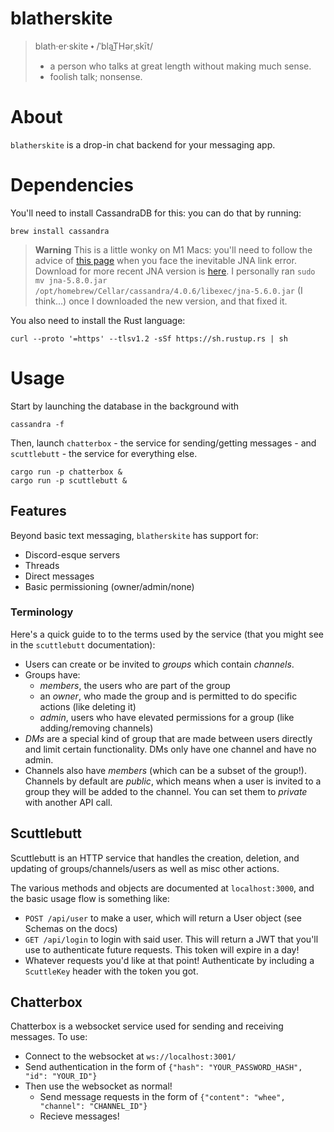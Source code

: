 # blatherskite
> blath·er·skite ⬩ 
> /ˈblaT͟Hərˌskīt/
>    - a person who talks at great length without making much sense.
>    - foolish talk; nonsense.

# About
`blatherskite` is a drop-in chat backend for your messaging app. 

# Dependencies
You'll need to install CassandraDB for this: you can do that by running:
```
brew install cassandra
```

> **Warning**
> This is a little wonky on M1 Macs: you'll need to follow the advice of [this page](https://stackoverflow.com/questions/69486339/nativelibrarydarwin-java64-failed-to-link-the-c-library-against-jna-native-m) when you face the inevitable JNA link error. Download for more recent JNA version is [here](https://search.maven.org/artifact/net.java.dev.jna/jna/5.8.0/jar). I personally ran `sudo mv jna-5.8.0.jar /opt/homebrew/Cellar/cassandra/4.0.6/libexec/jna-5.6.0.jar` (I think...) once I downloaded the new version, and that fixed it.


You also need to install the Rust language: 
```
curl --proto '=https' --tlsv1.2 -sSf https://sh.rustup.rs | sh
```

# Usage 
Start by launching the database in the background with 
```
cassandra -f
```
Then, launch `chatterbox` - the service for sending/getting messages - and `scuttlebutt` - the service for everything else. 
```
cargo run -p chatterbox & 
cargo run -p scuttlebutt &
```

## Features
Beyond basic text messaging, `blatherskite` has support for: 
- Discord-esque servers
- Threads
- Direct messages
- Basic permissioning (owner/admin/none)

### Terminology
Here's a quick guide to to the terms used by the service (that you might see in the `scuttlebutt` documentation):

- Users can create or be invited to *groups* which contain *channels*.
- Groups have:
  - *members*, the users who are part of the group
  - an *owner*, who made the group and is permitted to do specific actions (like deleting it)
  - *admin*, users who have elevated permissions for a group (like adding/removing channels)
- *DMs* are a special kind of group that are made between users directly and limit certain functionality. DMs only have one channel and have no admin.
- Channels also have *members* (which can be a subset of the group!). Channels by default are *public*, which means when a user is invited to a group they will be added to the channel. You can set them to *private* with another API call.

## Scuttlebutt
Scuttlebutt is an HTTP service that handles the creation, deletion, and updating of groups/channels/users as well as misc other actions.

The various methods and objects are documented at `localhost:3000`, and the basic usage flow is something like:
- `POST /api/user` to make a user, which will return a User object (see Schemas on the docs)
- `GET /api/login` to login with said user. This will return a JWT that you'll use to authenticate future requests. This token will expire in a day!
- Whatever requests you'd like at that point! Authenticate by including a `ScuttleKey` header with the token you got.

## Chatterbox
Chatterbox is a websocket service used for sending and receiving messages. To use:
- Connect to the websocket at `ws://localhost:3001/`
- Send authentication in the form of `{"hash": "YOUR_PASSWORD_HASH", "id": "YOUR_ID"}`
- Then use the websocket as normal!
  - Send message requests in the form of `{"content": "whee", "channel": "CHANNEL_ID"}`
  - Recieve messages!
